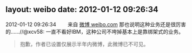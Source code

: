 layout: weibo
date: 2012-01-12 09:26:34
---
<meta name="referrer" content="no-referrer" />

2012-01-12 09:26:34  &nbsp;&nbsp;&nbsp;&nbsp;&nbsp;&nbsp; 来自 <a href="http://weibo.com/" rel="nofollow">微博 weibo.com</a>
那也说明这种业务还是很厉害的……//@xcv58: 一直不看好IBM，这种公司不垮掉基本上是靠绑架式的业务。
>  抱歉，作者已设置仅展示半年内微博，此微博已不可见。 ​​​
